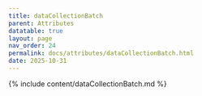 ```yaml
---
title: dataCollectionBatch
parent: Attributes
datatable: true
layout: page
nav_order: 24
permalink: docs/attributes/dataCollectionBatch.html
date: 2025-10-31
---
```

{% include content/dataCollectionBatch.md %}
